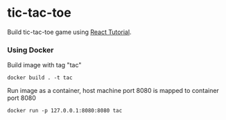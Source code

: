 # tic-tac-toe

Build tic-tac-toe game using [React Tutorial](https://react.dev/learn/tutorial-tic-tac-toe).


### Using Docker


Build image with tag "tac"
```
docker build . -t tac
```

Run image as a container, host machine port 8080 is mapped to container port 8080
```
docker run -p 127.0.0.1:8080:8080 tac
```
